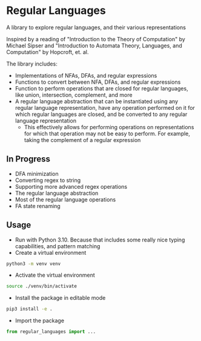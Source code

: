 # Regular Languages
A library to explore regular languages, and their various representations

Inspired by a reading of "Introduction to the Theory of Computation" by Michael
Sipser and "Introduction to Automata Theory, Languages, and Computation" by
Hopcroft, et. al.

The library includes:
- Implementations of NFAs, DFAs, and regular expressions
- Functions to convert between NFA, DFAs, and regular expressions
- Function to perform operations that are closed for regular languages, like
union, intersection, complement, and more
- A regular language abstraction that can be instantiated using any regular
language representation, have any operation performed on it for which regular
languages are closed, and be converted to any regular language representation
  - This effectively allows for performing operations on representations for
  which that operation may not be easy to perform. For example, taking the
  complement of a regular expression

## In Progress
- DFA minimization
- Converting regex to string
- Supporting more advanced regex operations
- The regular language abstraction
- Most of the regular language operations
- FA state renaming

## Usage
- Run with Python 3.10. Because that includes some really nice typing
  capabilities, and pattern matching
- Create a virtual environment

```bash
python3 -m venv venv
```

- Activate the virtual environment

```bash
source ./venv/bin/activate
```

- Install the package in editable mode

```bash
pip3 install -e .
```

- Import the package

```python
from regular_languages import ...
```
